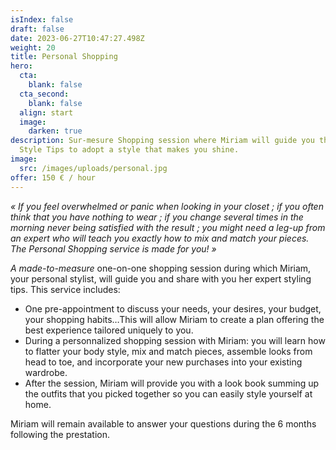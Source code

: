```yaml
---
isIndex: false
draft: false
date: 2023-06-27T10:47:27.498Z
weight: 20
title: Personal Shopping
hero:
  cta:
    blank: false
  cta_second:
    blank: false
  align: start
  image:
    darken: true
description: Sur-mesure Shopping session where Miriam will guide you through
  Style Tips to adopt a style that makes you shine.
image:
  src: /images/uploads/personal.jpg
offer: 150 € / hour
---
```

*« If you feel overwhelmed or panic when looking in your closet ; if you often think that you have nothing to wear ; if you change several times in the morning never being satisfied with the result ; you might need a leg-up from an expert who will teach you exactly how to mix and match your pieces. The Personal Shopping service is made for you! »*



*A made-to-measure* one-on-one shopping session during which Miriam, your personal stylist, will guide you and share with you her expert styling tips. This service includes:



* One pre-appointment to discuss your needs, your desires, your budget, your shopping habits…This will allow Miriam to create a plan offering the best experience tailored uniquely to you. 
* During a personnalized shopping session with Miriam: you will learn how to flatter your body style, mix and match pieces, assemble looks from head to toe, and incorporate your new purchases into your existing wardrobe.
* After the session, Miriam will provide you with a look book summing up the outfits that you picked together so you can easily style yourself at home.

Miriam will remain available to answer your questions during the 6 months following the prestation.